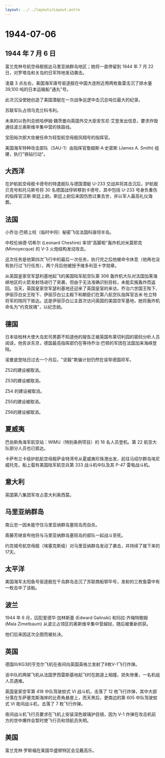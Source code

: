```yaml
---
layout: ../../layouts/Layout.astro
---
```


# 1944-07-06

## 1944 年 7 月 6 日

富兰克林号航空母舰抵达马里亚纳群岛地区；她将一直停留到 1944 年 7 月 22
日，对罗塔岛和关岛的日军阵地发动袭击。

凌晨 3 点左右，美国海军唐号驱逐舰在中国大连附近用两枚鱼雷击沉了排水量
39,100 吨的日本运输船"通丸"号。

此次沉没使她创造了美国潜艇在一次战争巡逻中击沉总吨位最大的纪录。

苏联军队占领乌克兰科韦利。

未来的以色列总统哈伊姆·魏茨曼向英国外交大臣安东尼·艾登发出信息，要求炸毁通往波兰奥斯维辛集中营的铁路线。

宝田裕次郎大佐被任命为轻型航空母舰凤翔号的指挥官。

美国海军特种攻击部队（SAU-1）由指挥官詹姆斯·A·史密斯 (James A. Smith)
组建，执行"铁砧行动"。

## 大西洋

在护航航空母舰卡德号的特遣舰队与德国潜艇 U-233
交战并将其击沉后，护航舰贝克号和托马斯号将 30
名德国战俘转移到卡德号，其中包括 U-233
号身负重伤的指挥官汉斯·斯廷上尉。斯廷上尉后来因伤势过重去世，并以军人最高礼仪海葬。

## 法国

小乔治·巴顿上校（临时中将）秘密飞往法国科唐坦半岛。

中校伦纳德·切希尔 (Leonard Cheshire) 率领"高脚柜"轰炸机对米莫耶克
(Mimoyecque) 的 V-3 火炮结构发动攻击。

这次任务是他第四次飞行中的最后一次任务，执行完之后他被命令休息（他再也没有执行过飞行任务），两个月后他被授予维多利亚十字勋章。

从英国皇家空军瑟利基地起飞的美国陆军航空队第 306
轰炸机大队对法国加莱海峡地区的火箭发射场进行了突袭，但由于无法准确识别目标，未能实施轰炸而返回。当天，英国皇家空军瑟利基地还迎来了英国皇室的来访。乔治六世国王陛下、伊丽莎白女王陛下、伊丽莎白公主殿下和朝臣们在第八航空队指挥官吉米·杜立特将军的陪同下抵达。这是伊丽莎白公主首次访问英国的美国空军基地，她将轰炸机命名为"约克玫瑰"，以纪念她。

## 德国

日本驻柏林大使大岛宏司男爵不知道他的报告正被英国布莱切利园的密码分析人员阅读，他告诉东京，德国最高指挥部仍在等待乔治·巴顿的军团在法国加来海峡登陆。

诺曼底登陆日过去一个月后，"坚毅"欺骗计划仍然在误导德国将军。

Z52的建设被取消。

Z53的建设被取消。

Z54 的建设被取消。

Z55的建设被取消。

Z56的建设被取消。

## 夏威夷

巴伯斯角海军航空站：WIMU（特别条例项目）的 16 名人员登机。第 22
航空大队部分人员也已抵达。

卡萨布兰卡级护航航空母舰萨金特湾号从夏威夷珍珠港出发，前往马绍尔群岛埃尼威托克，船上载有美国陆军航空兵第
333 战斗机中队及其 P-47 雷电战斗机。

## 意大利

英国第八集团军攻占意大利奥西莫。

## 马里亚纳群岛

南云忠一因未能守住马里亚纳群岛塞班岛而自杀。

斋藤芳继宣布他将与马里亚纳群岛塞班岛的部队一起战斗至死。

约克城号航空母舰（埃塞克斯级）对马里亚纳群岛发动了袭击，并持续了接下来的17天。

## 太平洋

美国海军太阳鱼号驱逐舰在千岛群岛击沉了苏联商船鄂毕号，发射的三枚鱼雷中有一枚击中了该船。

## 波兰

1944 年 6 月，囚犯爱德华·加林斯基 (Edward Galinski) 和玛拉·齐梅特鲍姆
(Mala Zimetbaum) 从波兰占领区的奥斯维辛集中营越狱，随后被重新抓获。

他们后来因这次企图而被处决。

## 英国

德国III/KG3的亨克尔飞机在夜间向英国英格兰发射了8枚V-1飞行炸弹。

该中队的两架飞机从法国罗西雷斯基地起飞时在跑道上相撞，损失惨重，一名机组人员遇难。

英国皇家空军第 418 中队驾驶蚊式 VI 战斗机，击落了 12
枚飞行炸弹，其中大部分落在东萨塞克斯海岸的比奇角悬崖上，而天黑后，更南边的第
605 中队驾驶蚊式 VI 夜间战斗机，击落了 7 枚飞行炸弹。

夜间战斗机飞行员要求在飞机上安装深色玻璃护目镜，因为 V-1
炸弹在攻击机前方的空中爆炸会暂时使飞行员和领航员失明。

## 美国

富兰克林·罗斯福在美国华盛顿特区会见戴高乐。